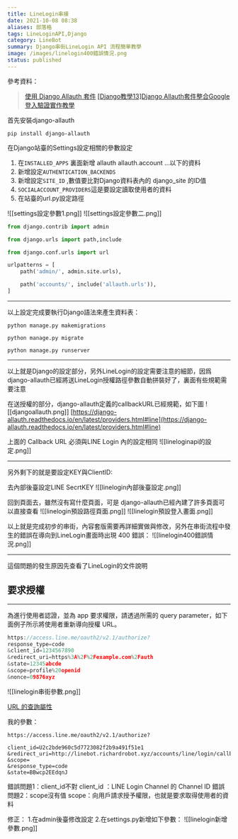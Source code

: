 ```yaml
---
title: LineLogin串接
date: 2021-10-08 08:38
aliases: 部落格 
tags: LineLoginAPI,Django
category: LineBot
summary: Django串街LineLogin API 流程簡單教學
image: /images/linelogin400錯誤情況.png
status: published
---
```



參考資料：

>[使用 Django Allauth 套件](https://jerrynest.io/django-allauth/)
>[[Django教學13]Django Allauth套件整合Google登入驗證實作教學](https://wreadit.com/@wwwlearncodewithmikecom/post/50134)


首先安裝django-allauth

`pip install django-allauth`

在Django站臺的Settings設定相關的參數設定

1. 在`INSTALLED_APPS` 裏面新增 allauth allauth.account ...以下的資料
2. 新增設定`AUTHENTICATION_BACKENDS`
3. 新增設定`SITE_ID` ,數值要比對Django資料表內的  django_site 的ID值
4. `SOCIALACCOUNT_PROVIDERS`這是要設定讀取使用者的資料
5. 在站臺的url.py設定路徑


![[settings設定參數1.png]]
![[settings設定參數二.png]]
```python
from django.contrib import admin

from django.urls import path,include

from django.conf.urls import url

urlpatterns = [
	path('admin/', admin.site.urls),

	path('accounts/', include('allauth.urls')),
]
```


---

以上設定完成要執行Django語法來產生資料表：

`python manage.py makemigrations`

`python manage.py migrate`

`python manage.py runserver`

---

以上就是Django的設定部分，另外LineLogin的設定需要注意的細節，因爲django-allauth已經將送LineLogin授權路徑參數自動拼裝好了，裏面有些規範需要注意

在送授權的部分，django-allauth定義的callbackURL已經規範，如下圖
![[djangoallauth.png]]
[https://django-allauth.readthedocs.io/en/latest/providers.html#line](https://django-allauth.readthedocs.io/en/latest/providers.html#line)

上面的 Callback URL 必須與LINE Login 內的設定相同
![[lineloginapi的設定.png]]

---
另外剩下的就是要設定KEY與ClientID:


去內部後臺設定LINE SecrtKEY
![[linelogin內部後臺設定.png]]

回到頁面去，雖然沒有寫什麼頁面，可是 django-allauth已經內建了許多頁面可以直接查看
![[linelogin預設路徑頁面.png]]
![[linelogin預設登入畫面.png]]


以上就是完成初步的串街，內容套版需要再詳細實做與修改，另外在串街流程中發生的錯誤在導向到LineLogin畫面時出現 400 錯誤：
![[linelogin400錯誤情況.png]]


---
這個問題的發生原因先查看了LineLogin的文件說明

## 要求授權
---

為進行使用者認證，並為 app 要求權限，請透過所需的 query parameter，如下面例子所示將使用者重新導向授權 URL。
```c
https://access.line.me/oauth2/v2.1/authorize?
response_type=code
&client_id=1234567890
&redirect_uri=https%3A%2F%2Fexample.com%2Fauth
&state=12345abcde
&scope=profile%20openid
&nonce=09876xyz
```




![[linelogin串街參數.png]]

[URL 的查詢屬性](https://developers.line.biz/zh-hant/docs/line-login/integrate-line-login/#making-an-authorization-request)



我的參數：
```
https://access.line.me/oauth2/v2.1/authorize?

client_id=U2c2bde960c5d7723082f2b9a491f51e1
&redirect_uri=http://linebot.richardrobot.xyz/accounts/line/login/callback/
&scope=
&response_type=code
&state=BBwcp2EEdqnJ
```




錯誤問題1：client_id不對
client_id ：LINE Login Channel 的 Channel ID
錯誤問題2：scope沒有值
scope：向用戶請求授予權限，也就是要求取得使用者的資料

修正：
1.在admin後臺修改設定
2.在settings.py新增如下參數：
![[linelogin新增參數.png]]